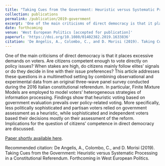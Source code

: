 ```yaml
---
title: "Taking Cues from the Government: Heuristic versus Systematic Processing in a Constitutional Referendum."
collection: publications
permalink: /publication/2019-government
excerpt: 'One of the main criticisms of direct democracy is that it places excessive demands on voters. Are citizens competent enough to vote directly on policy issues? When stakes are high, do citizens mainly follow elites’ signals or do they decide in line with their issue preferences? This article addresses these questions in a multimethod setting by combining observational and experimental data from an original three-wave panel survey conducted during the 2016 Italian constitutional referendum. In particular, Finite Mixture Models are employed to model voters’ heterogeneous strategies of information processing. Findings show that heuristic voting based on government evaluation prevails over policy-related voting. More specifically, less politically sophisticated and partisan voters relied on government assessment as a heuristic, while sophisticated and independent voters based their decisions mostly on their assessment of the reform.  Implications for the question of citizens’ competence in direct democracy are discussed.'
date: forthcoming
venue: 'West European Politics [accepted for publication]'
paperurl: 'https://doi.org/10.1080/01402382.2019.1633836'
citation: 'De Angelis, A., Colombo, C., and D. Morisi (2019). Taking Cues from the Government: Heuristic versus Systematic Processing in a Constitutional Referendum. Accepted for publication in West European Politics.'
---
```


One of the main criticisms of direct democracy is that it places excessive demands on voters. Are citizens competent enough to vote directly on policy issues? When stakes are high, do citizens mainly follow elites’ signals or do they decide in line with their issue preferences? This article addresses these questions in a multimethod setting by combining observational and experimental data from an original three-wave panel survey conducted during the 2016 Italian constitutional referendum. In particular, Finite Mixture Models are employed to model voters’ heterogeneous strategies of information processing. Findings show that heuristic voting based on government evaluation prevails over policy-related voting. More specifically, less politically sophisticated and partisan voters relied on government assessment as a heuristic, while sophisticated and independent voters based their decisions mostly on their assessment of the reform.  Implications for the question of citizens’ competence in direct democracy are discussed.

[Paper shortly available here](https://doi.org/10.1080/01402382.2019.1633836). 

Recommended citation: De Angelis, A., Colombo, C., and D. Morisi (2019). Taking Cues from the Government: Heuristic versus Systematic Processing in a Constitutional Referendum. Forthcoming in West European Politics.
